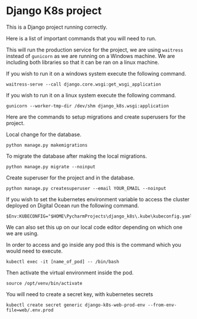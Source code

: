 # Django K8s project

This is a Django project running correctly.

Here is a list of important commands that you will need to run.

This will run the production service for the project, we are using `waitress` instead of
`gunicorn` as we are running on a Windows machine. We are including both libraries so that
it can be ran on a linux machine.

If you wish to run it on a windows system execute the following command.
```commandline
waitress-serve --call django.core.wsgi:get_wsgi_application
```

If you wish to run it on a linux system execute the following command.
```commandline
gunicorn --worker-tmp-dir /dev/shm django_k8s.wsgi:application
```



Here are the commands to setup migrations and create superusers for the project.

Local change for the database.
```commandline
python manage.py makemigrations
```

To migrate the database after making the local migrations.
```commandline
python manage.py migrate --noinput
```

Create superuser for the project and in the database.
```commandline
python manage.py createsuperuser --email YOUR_EMAIL --noinput
```

If you wish to set the kubernetes environment variable to access the cluster deployed 
on Digital Ocean run the following command.
```commandline
$Env:KUBECONFIG="$HOME\PycharmProjects\django_k8s\.kube\kubeconfig.yaml"
```
We can also set this up on our local code editor depending on which one we are using.

In order to access and go inside any pod this is the command which you would need to execute.
```commandline
kubectl exec -it [name_of_pod] -- /bin/bash
```

Then activate the virtual environment inside the pod.
```commandline
source /opt/venv/bin/activate
```

You will need to create a secret key, with kubernetes secrets
```commandline
kubectl create secret generic django-k8s-web-prod-env --from-env-file=web/.env.prod
```